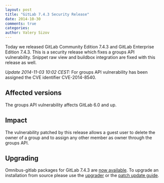 ```yaml
---
layout: post
title: "GitLab 7.4.3 Security Release"
date: 2014-10-30
comments: true
categories:
author: Valery Sizov
---
```


Today we released GitLab Community Edition 7.4.3 and GitLab Enterprise Edition
7.4.3. This is a security release which fixes a groups API vulnerability.
Snippet raw view and buildbox integration are fixed with this release as well.

_Update 2014-11-03 10:02 CEST:_ For groups API vulnerability has been assigned the CVE identifier CVE-2014-8540.

## Affected versions

The groups API vulnerability affects GitLab 6.0 and up.

## Impact

The vulnerability patched by this release allows a guest user to delete the owner of a group and to assign any other member as owner through the groups API.

## Upgrading
Omnibus-gitlab packages for GitLab 7.4.3 are [now
available](https://about.gitlab.com/downloads/). To upgrade an installation
from source please use the
[upgrader](http://doc.gitlab.com/ce/update/upgrader.html) or the [patch update
guide](http://doc.gitlab.com/ce/update/patch_versions.html).

